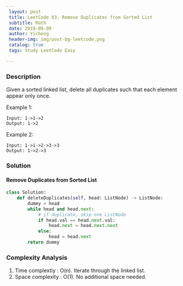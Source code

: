 ```yaml
--- 
 layout: post
 title: LeetCode 83. Remove Duplicates from Sorted List
 subtitle: Math
 date: 2019-09-09
 author: Yicheng
 header-img: img/post-bg-leetcode.png
 catalog: true
 tags: Study LeetCode Easy

---
```


### Description

Given a sorted linked list, delete all duplicates such that each element appear only once.

Example 1:
```
Input: 1->1->2
Output: 1->2
```
Example 2:
```
Input: 1->1->2->3->3
Output: 1->2->3
```

### Solution

#### Remove Duplicates from Sorted List

```python
class Solution:
    def deleteDuplicates(self, head: ListNode) -> ListNode:
        dummy = head
        while head and head.next:
            # if duplicate, skip one ListNode
            if head.val == head.next.val:
                head.next = head.next.next
            else:
                head = head.next
        return dummy
```

### Complexity Analysis

1. Time complextiy : O(n). Iterate through the linked list.
2. Space complexity : O(1). No additional space needed. 
